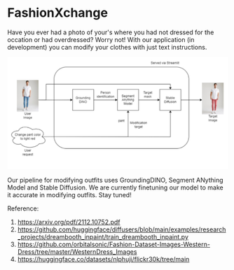 # FashionXchange
Have you ever had a photo of your's where you had not dressed for the occation or had overdressed?
Worry not! With our application (in development) you can modify  your clothes with just text instructions.

![FashionXchange backend dataflow](./dependencies/workflow.png)


Our pipeline for modifying outfits uses GroundingDINO, Segment ANything Model and Stable Diffusion.
We are currently finetuning our model to make it accurate in modifying outfits. Stay tuned!

Reference:
1. https://arxiv.org/pdf/2112.10752.pdf
2. https://github.com/huggingface/diffusers/blob/main/examples/research_projects/dreambooth_inpaint/train_dreambooth_inpaint.py
3. https://github.com/orbitalsonic/Fashion-Dataset-Images-Western-Dress/tree/master/WesternDress_Images
4. https://huggingface.co/datasets/nlphuji/flickr30k/tree/main
